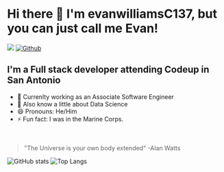 # Hi there 👋 I'm evanwilliamsC137, but you can just call me Evan!
![](https://visitor-badge.laobi.icu/badge?page_id=evanwilliamsC137)
[![Github](https://img.shields.io/github/followers/evanwilliamsC137?label=Follow&style=social)](https://github.com/evanwilliamsC137)

## I'm a Full stack developer attending Codeup in San Antonio

- 🔭 Currenlty working as an Associate Software Engineer
- 💬 Also know a little about Data Science
- 😄 Pronouns: He/Him
- ⚡ Fun fact: I was in the Marine Corps. 

<br>

> "The Universe is your own body extended" -Alan Watts

![GitHub stats](https://github-readme-stats.vercel.app/api?username=evanwilliamsC137&show_icons=true&theme=tokyonight)
![Top Langs](https://github-readme-stats.vercel.app/api/top-langs/?username=CharalambosIoannou&theme=tokyonight)

<!-- # Blog posts
<!-- BLOG-POST-LIST:START -->

<!-- BLOG-POST-LIST:END --> 

<!--
**evanwilliamsC137/evanwilliamsC137** is a ✨ _special_ ✨ repository because its `README.md` (this file) appears on your GitHub profile.

Here are some ideas to get you started:

- 🔭 I’m currently working on ...
- 🌱 I’m currently learning ...
- 👯 I’m looking to collaborate on ...
- 🤔 I’m looking for help with ...
- 💬 Ask me about ...
- 📫 How to reach me: ...
- 😄 Pronouns: ...
- ⚡ Fun fact: ...
-->
